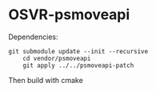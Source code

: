 # OSVR-psmoveapi

Dependencies:

    git submodule update --init --recursive
		cd vendor/psmoveapi
		git apply ../../psmoveapi-patch

Then build with cmake
